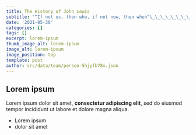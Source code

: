 ```yaml
---
title: The History of John Lewis
subtitle: "“If not us, then who, if not now, then when”\_\_\_\_\_\_\_\_\_\_\_\_\_\_\_\_\_\_\_\_\_\_\_\_\_\_\_-Congressman John Robert Lewis."
date: '2021-05-30'
categories: []
tags: []
excerpt: lorem-ipsum
thumb_image_alt: lorem-ipsum
image_alt: lorem-ipsum
image_position: top
template: post
author: src/data/team/person-5hjyfb78x.json
---
```

## Lorem ipsum

Lorem ipsum dolor sit amet, **consectetur adipiscing elit**, sed do eiusmod tempor incididunt ut labore et dolore magna aliqua.

- Lorem ipsum
- dolor sit amet